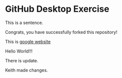 # GitHub Desktop Exercise

This is a sentence.

Congrats, you have successfully forked this repository!

This is [google website](https://www.google.com)

Hello World!!!

There is update.

Keith made changes.